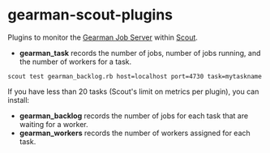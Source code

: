 gearman-scout-plugins
=====================

Plugins to monitor the [Gearman Job Server](http://gearman.org/) within [Scout](http://scoutapp.com).

- __gearman_task__ 
records the number of jobs, number of jobs running, and the number of workers for a task.
```
scout test gearman_backlog.rb host=localhost port=4730 task=mytaskname
```

If you have less than 20 tasks (Scout's limit on metrics per plugin), you can install:
- __gearman_backlog__ records the number of jobs for each task that are waiting for a worker.
- __gearman_workers__ records the number of workers assigned for each task.
